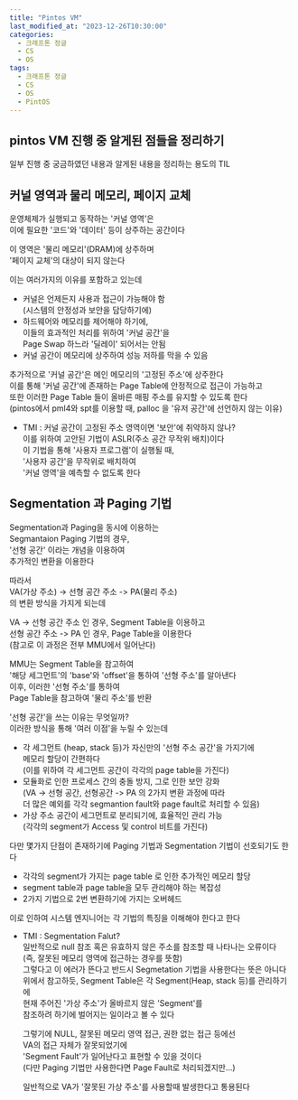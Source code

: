 ```yaml
---
title: "Pintos VM"
last_modified_at: "2023-12-26T10:30:00"
categories:
  - 크래프톤 정글
  - CS
  - OS
tags:
  - 크래프톤 정글
  - CS
  - OS
  - PintOS
---
```


## pintos VM 진행 중 알게된 점들을 정리하기
 일부 진행 중 궁금하였던 내용과 알게된 내용을 정리하는 용도의 TIL

## 커널 영역과 물리 메모리, 페이지 교체
 운영체제가 실행되고 동작하는 '커널 영역'은<br>
 이에 필요한 '코드'와 '데이터' 등이 상주하는 공간이다<br>

 이 영역은 '물리 메모리'(DRAM)에 상주하며<br>
 '페이지 교체'의 대상이 되지 않는다<br>
 
 이는 여러가지의 이유를 포함하고 있는데<br>
 - 커널은 언제든지 사용과 접근이 가능해야 함<br>
   (시스템의 안정성과 보안을 담당하기에)<br>
 - 하드웨어와 메모리를 제어해야 하기에,<br>
   이들의 효과적인 처리를 위하여 '커널 공간'을 <br>
   Page Swap 하느라 '딜레이' 되어서는 안됨<br>
 - 커널 공간이 메모리에 상주하여 성능 저하를 막을 수 있음<br>

 추가적으로 '커널 공간'은 메인 메모리의 '고정된 주소'에 상주한다<br>
 이를 통해 '커널 공간'에 존재하는 Page Table에 안정적으로 접근이 가능하고<br>
 또한 이러한 Page Table 들이 올바른 매핑 주소를 유지할 수 있도록 한다<br>
 (pintos에서 pml4와 spt를 이용할 때, palloc 을 '유저 공간'에 선언하지 않는 이유)<br>

 - TMI : 커널 공간이 고정된 주소 영역이면 '보안'에 취약하지 않나?<br>
   이를 위하여 고안된 기법이 ASLR(주소 공간 무작위 배치)이다<br>
   이 기법을 통해 '사용자 프로그램'이 실행될 때,<br>
   '사용자 공간'을 무작위로 배치하여<br>
   '커널 영역'을 예측할 수 없도록 한다<br>

## Segmentation 과 Paging 기법
 Segmentation과 Paging을 동시에 이용하는<br>
 Segmantaion Paging 기법의 경우,<br>
 '선형 공간' 이라는 개념을 이용하여<br>
 추가적인 변환을 이용한다<br>
 
 따라서<br>
 VA(가상 주소) -> 선형 공간 주소 -> PA(물리 주소)<br>
 의 변환 방식을 가지게 되는데<br>

 VA -> 선형 공간 주소 인 경우, Segment Table을 이용하고<br>
 선형 공간 주소 -> PA 인 경우, Page Table을 이용한다<br>
 (참고로 이 과정은 전부 MMU에서 일어난다)<br>
 
 MMU는 Segment Table을 참고하여<br>
 '해당 세그먼트'의 'base'와 'offset'을 통하여 '선형 주소'를 알아낸다<br>
 이후, 이러한 '선형 주소'를 통하여<br>
 Page Table을 참고하여 '물리 주소'를 반환<br>

 '선형 공간'을 쓰는 이유는 무엇일까?<br>
 이러한 방식을 통해 '여러 이점'을 누릴 수 있는데<br>
 - 각 세그먼트 (heap, stack 등)가 자신만의 '선형 주소 공간'을 가지기에<br>
   메모리 할당이 간편하다<br>
   (이를 위하여 각 세그먼트 공간이 각각의 page table을 가진다)<br>
 - 모듈화로 인한 프로세스 간의 충돌 방지, 그로 인한 보안 강화<br>
   (VA -> 선형 공간, 선형공간 -> PA 의 2가지 변환 과정에 따라<br>
   더 많은 예외를 각각 segmantion fault와 page fault로 처리할 수 있음)<br>
 - 가상 주소 공간이 세그먼트로 분리되기에, 효율적인 관리 가능<br>
   (각각의 segment가 Access 및 control 비트를 가진다)<br>
   
 
 다만 몇가지 단점이 존재하기에 Paging 기법과 Segmentation 기법이 선호되기도 한다<br>
 - 각각의 segment가 가지는 page table 로 인한 추가적인 메모리 할당<br>
 - segment table과 page table을 모두 관리해야 하는 복잡성<br>
 - 2가지 기법으로 2번 변환하기에 가지는 오버헤드<br>

 이로 인하여 시스템 엔지니어는 각 기법의 특징을 이해해야 한다고 한다<br>

 * TMI : Segmentation Falut?<br>
   일반적으로 null 참조 혹은 유효하지 않은 주소를 참조할 때 나타나는 오류이다<br>
   (즉, 잘못된 메모리 영역에 접근하는 경우를 뜻함)<br>
   그렇다고 이 에러가 뜬다고 반드시 Segmetation 기법을 사용한다는 뜻은 아니다<br>
   위에서 참고하듯, Segment Table은 각 Segment(Heap, stack 등)를 관리하기에<br>
   현재 주어진 '가상 주소'가 올바르지 않은 'Segment'를<br>
   참조하려 하기에 벌어지는 일이라고 볼 수 있다<br>

   그렇기에 NULL, 잘못된 메모리 영역 접근, 권한 없는 접근 등에선<br>
   VA의 접근 자체가 잘못되었기에<br>
   'Segment Fault'가 일어난다고 표현할 수 있을 것이다<br>
   (다만 Paging 기법만 사용한다면 Page Fault로 처리되겠지만...)<br>

   일반적으로 VA가 '잘못된 가상 주소'를 사용할때 발생한다고 통용된다<br>